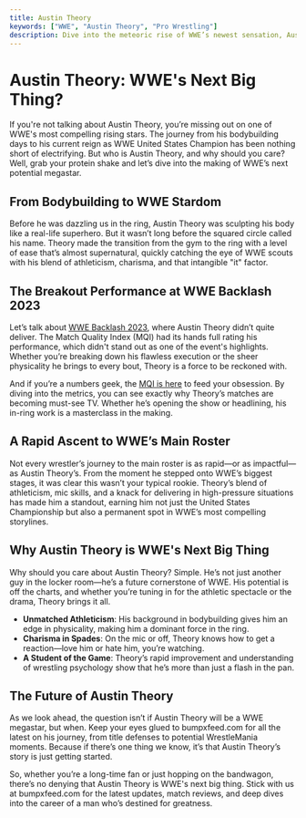 ```yaml
---
title: Austin Theory
keywords: ["WWE", "Austin Theory", "Pro Wrestling"]
description: Dive into the meteoric rise of WWE’s newest sensation, Austin Theory, on bumpxfeed.com. From his days as a bodybuilder to becoming WWE United States Champion, explore how this prodigy is shaking up the wrestling world. Get the inside scoop on his standout matches, including his performance at WWE Backlash 2023, where the Match Quality Index (MQI) highlights the highs and lows of the event. Whether you're curious about his athletic prowess, his WWE journey, or his future in the squared circle, bumpxfeed.com has all the insights you need on Austin Theory.
---
```


# Austin Theory: WWE's Next Big Thing?

If you're not talking about Austin Theory, you’re missing out on one of WWE's most compelling rising stars. The journey from his bodybuilding days to his current reign as WWE United States Champion has been nothing short of electrifying. But who is Austin Theory, and why should you care? Well, grab your protein shake and let’s dive into the making of WWE’s next potential megastar.

## From Bodybuilding to WWE Stardom

Before he was dazzling us in the ring, Austin Theory was sculpting his body like a real-life superhero. But it wasn’t long before the squared circle called his name. Theory made the transition from the gym to the ring with a level of ease that’s almost supernatural, quickly catching the eye of WWE scouts with his blend of athleticism, charisma, and that intangible "it" factor.

## The Breakout Performance at WWE Backlash 2023

Let’s talk about [WWE Backlash 2023](../../posts/2023/wwe-backlash-2023-the-best-and-worst-matches-to-watch/#wwe-united-states-title-triple-threat-match-austin-theory-c-defeats-bobby-lashley-and-bronson-reed-mqi-463), where Austin Theory didn’t quite deliver. The Match Quality Index (MQI) had its hands full rating his performance, which didn't stand out as one of the event's highlights. Whether you’re breaking down his flawless execution or the sheer physicality he brings to every bout, Theory is a force to be reckoned with. 

And if you’re a numbers geek, the [MQI is here](../../posts/2023/frequently-asked-questions-about-the-match-quality-index-mqi/) to feed your obsession. By diving into the metrics, you can see exactly why Theory’s matches are becoming must-see TV. Whether he’s opening the show or headlining, his in-ring work is a masterclass in the making.

## A Rapid Ascent to WWE’s Main Roster

Not every wrestler’s journey to the main roster is as rapid—or as impactful—as Austin Theory’s. From the moment he stepped onto WWE’s biggest stages, it was clear this wasn’t your typical rookie. Theory’s blend of athleticism, mic skills, and a knack for delivering in high-pressure situations has made him a standout, earning him not just the United States Championship but also a permanent spot in WWE’s most compelling storylines.

## Why Austin Theory is WWE's Next Big Thing

Why should you care about Austin Theory? Simple. He’s not just another guy in the locker room—he’s a future cornerstone of WWE. His potential is off the charts, and whether you’re tuning in for the athletic spectacle or the drama, Theory brings it all.

* **Unmatched Athleticism**: His background in bodybuilding gives him an edge in physicality, making him a dominant force in the ring.
* **Charisma in Spades**: On the mic or off, Theory knows how to get a reaction—love him or hate him, you’re watching.
* **A Student of the Game**: Theory’s rapid improvement and understanding of wrestling psychology show that he’s more than just a flash in the pan.

## The Future of Austin Theory

As we look ahead, the question isn’t if Austin Theory will be a WWE megastar, but when. Keep your eyes glued to bumpxfeed.com for all the latest on his journey, from title defenses to potential WrestleMania moments. Because if there’s one thing we know, it’s that Austin Theory’s story is just getting started.

So, whether you’re a long-time fan or just hopping on the bandwagon, there’s no denying that Austin Theory is WWE's next big thing. Stick with us at bumpxfeed.com for the latest updates, match reviews, and deep dives into the career of a man who’s destined for greatness.
